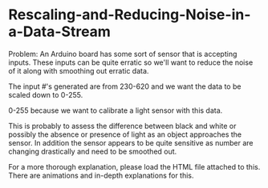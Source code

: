 # Rescaling-and-Reducing-Noise-in-a-Data-Stream
Problem: An Arduino board has some sort of sensor that is accepting inputs. These inputs can be quite erratic so 
we'll want to reduce the noise of it along with smoothing out erratic data.

The input #'s generated are from 230-620 and we want the data to be scaled down to 0-255.

0-255 because we want to calibrate a light sensor with this data.

This is probably to assess the difference between black and white or possibly the absence or presence of light as an object approaches the sensor. 
In addition the sensor appears to be quite sensitive as number are changing drastically and need to be smoothed out.

For a more thorough explanation, please load the HTML file attached to this. There are animations and in-depth explanations for this.


